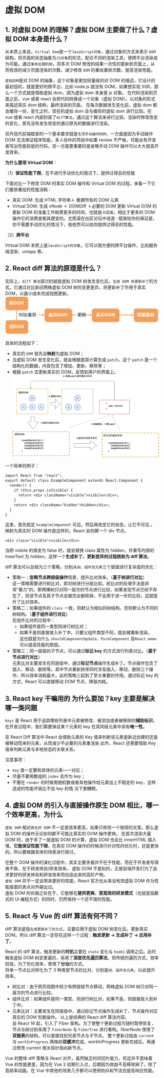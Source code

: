 # 虚拟 DOM

## 1. 对虚拟 DOM 的理解？虚拟 DOM 主要做了什么？虚拟 DOM 本身是什么？

从本质上来说，`Virtual Dom`是一个`JavaScript对象`，通过对象的方式来表示 `DOM` 结构。将页面的状态抽象为`JS对象`的形式，配合不同的渲染工具，使跨平台渲染成为可能。通过`事务处理机制`，将多次 DOM 修改的结果一次性的更新到页面上，从而有效的减少页面渲染的次数，减少修改 `DOM` 的重绘重排次数，提高渲染性能。

`虚拟DOM`是对 DOM 的抽象，这个对象是更加轻量级的对 DOM 的描述。它设计的最初目的，就是更好的跨平台，比如 node.js 就没有 DOM，如果想实现 SSR，那么一个方式就是借助虚拟 dom，因为虚拟 dom 本身是 js 对象。 在代码渲染到页面之前，vue 或者 react 会把代码转换成一个对象（虚拟 DOM）。以对象的形式来描述真实 dom 结构，最终渲染到页面。
在每次数据发生变化前，虚拟 dom 都会缓存一份，变化之时，现在的虚拟 dom 会与缓存的虚拟 dom 进行比较。在 vue 或者 react 内部封装了`diff算法`，通过这个算法来进行比较，渲染时修改改变的变化，原先没有发生改变的通过原先的数据进行渲染。

另外现代前端框架的一个基本要求就是`无须手动操作DOM`，一方面是因为手动操作 DOM 无法保证程序性能，多人协作的项目中如果 review 不严格，可能会有开发者写出性能较低的代码，另一方面更重要的是省略手动 DOM 操作可以大大提高开发效率。

**为什么要用 Virtual DOM**：

（1）**保证性能下限**，在不进行手动优化的情况下，提供过得去的性能

下面对比一下修改 DOM 时真实 DOM 操作和 Virtual DOM 的过程，来看一下它们重排重绘的性能消耗 ∶

- 真实 DOM∶ 生成 HTML 字符串＋ 重建所有的 DOM 元素
- Virtual DOM∶ 生成 vNode ＋ DOMDiff ＋必要的 DOM 更新
  Virtual DOM 的更新 DOM 的准备工作耗费更多的时间，也就是`JS层面`，相比于更多的 DOM 操作它的消费是极其便宜的。尤雨溪在社区论坛中说道 ∶ 框架给你的保证是，你不需要手动优化的情况下，我依然可以给你提供过得去的性能。

（2）**跨平台**

Virtual DOM 本质上是`JavaScript的对象`，它可以很方便的跨平台操作，比如服务端渲染、uniapp 等。

## 2. React diff 算法的原理是什么？

实际上，`diff 算法`探讨的就是虚拟 DOM 树发生变化后，`生成 DOM 树更新补丁`的方式。它通过对比新旧两株虚拟 DOM 树的变更差异，将更新补丁作用于真实 DOM，以最小成本完成视图更新。
![React diff](/images/react/react8.jpg)

具体的流程如下：

- 真实的 `DOM` 首先会**映射**为虚拟 DOM；
- 当虚拟 DOM 发生变化后，就会根据差距计算生成 `patch`，这个 `patch` 是一个结构化的数据，内容包含了增加、更新、移除等；
- 根据 `patch` 去更新真实的 DOM，反馈到用户的界面上。
  ![React diff](/images/react/react9.jpg)

一个简单的例子：

```tsx
import React from "react";
export default class ExampleComponent extends React.Component {
  render() {
    if (this.props.isVisible) {
      return <div className="visible">visbile</div>;
    }
    return <div className="hidden">hidden</div>;
  }
}
```

这里，首先假定 `ExampleComponent` 可见，然后再改变它的状态，让它不可见 。映射为真实的 DOM 操作是这样的，React 会创建一个 div 节点。

```tsx
<div class="visible">visbile</div>
```

当把 visbile 的值变为 false 时，就会替换 class 属性为 hidden，并重写内部的 innerText 为 hidden。这样一个**生成补丁、更新差异的过程统称为 diff 算法**。

diff 算法可以总结为三个策略，分别从`树、组件及元素`三个层面进行复杂度的优化：

- 策略一：**忽略节点跨层级操作**场景，提升比对效率。（**基于树进行对比**）<br/>
  这一策略需要进行树比对，即对树进行分层比较。树比对的处理手法是非常“暴力”的，即两棵树只对同一层次的节点进行比较，如果发现节点已经不存在了，则该节点及其子节点会被完全删除掉，不会用于进一步的比较，这就提升了比对效率。
- 策略二：如果组件的 `class` 一致，则默认为相似的树结构，否则默认为不同的树结构。（**基于组件进行对比**）<br/>
  在组件比对的过程中：
  - 如果组件是同一类型则进行树比对；
  - 如果不是则直接放入补丁中。只要父组件类型不同，就会被重新渲染。<br/>
    这也就是为什么 `shouldComponentUpdate`、`PureComponent` 及`React.memo` 可以提高性能的原因。
- 策略三：同一层级的子节点，可以通过**标记 key** 的方式进行列表对比。（**基于节点进行对比**）<br/>
  元素比对主要发生在同层级中，通过**标记节点**操作生成补丁。节点操作包含了插入、移动、删除等。其中节点重新排序同时涉及插入、移动、删除三个操作，所以效率消耗最大，此时策略三起到了至关重要的作用。通过标记 key 的方式，React 可以直接移动 DOM 节点，降低内耗。

## 3. React key 干嘛用的 为什么要加？key 主要是解决哪一类问题

`Keys` 是 React 用于追踪哪些列表中元素被修改、被添加或者被移除的**辅助标识**。
在开发过程中，我们需要保证某个元素的 key 在其同级元素中具有**唯一性**。

在 React Diff 算法中 React 会借助元素的 Key 值来判断该元素是新近创建的还是被移动而来的元素，从而减少不必要的元素重渲染 此外，React 还需要借助 Key 值来判断元素与本地状态的关联关系。

注意事项：<br/>

- `key` 值一定要和具体的元素—一对应；
- 尽量不要用数组的 `index` 去作为 key；
- 不要在 `render` 的时候用随机数或者其他操作给元素加上不稳定的 key，这样造成的性能开销比不加 key 的情
  况下更糟糕。

## 4. 虚拟 DOM 的引入与直接操作原生 DOM 相比，哪一个效率更高，为什么

`虚拟 DOM` 相对`原生的 DOM` 不一定是效率更高，如果只修改一个按钮的文案，那么虚拟 DOM 的操作无论如何都不可能比真实的 DOM 操作更快。
在首次渲染大量 DOM 时，由于多了一层虚拟 DOM 的计算，虚拟 DOM 也会比 innerHTML 插入慢。**它能保证性能下限**，在真实 DOM 操作的时候进行针对性的优化时，还是更快的。所以要根据具体的场景进行探讨。

在整个 DOM 操作的演化过程中，其实主要矛盾并不在于性能，而在于开发者写得爽不爽，在于研发体验/研发效率。
虚拟 DOM 不是别的，正是前端开发们为了追求更好的研发体验和研发效率而创造出来的高阶产物。<br/>
`虚拟 DOM` 并不一定会带来更好的性能，React 官方也从来没有把虚拟 DOM 作为性能层面的卖点对外输出过。<br/>
虚拟 DOM 的优越之处在于，它能够在**提供更爽、更高效的研发模式**（也就是函数式的 UI 编程方式）的同时，仍然保持一个还不错的性能。

## 5. React 与 Vue 的 diff 算法有何不同？

diff 算法是指`生成更新补丁的方式`，主要应用于虚拟 DOM 树变化后，更新真实 DOM。所以 diff 算法一定存在这样一个过程：**触发更新 → 生成补丁 → 应用补丁**。

React 的 diff 算法，触发更新的**时机**主要在 `state` 变化与 `hooks` 调用之后。此时触发虚拟 DOM 树变更遍历，采用了**深度优先遍历算法**。但传统的遍历方式，效率较低。为了优化效率，使用了**分治**的方式。<br/>
将单一节点比对转化为了 3 种类型节点的比对，分别是`树、组件及元素`，以此提升效率。

- 树比对：由于网页视图中较少有跨层级节点移动，两株虚拟 DOM 树只对同一层次的节点进行比较。
- 组件比对：如果组件是同一类型，则进行树比对，如果不是，则直接放入到补丁中。
- 元素比对：主要发生在同层级中，通过标记节点操作生成补丁，节点操作对应真实的 DOM 剪裁操作。
  以上是经典的 React diff 算法内容。<br/>
  自 React 16 起，引入了 Fiber 架构。为了使整个更新过程可随时暂停恢复，节点与树分别采用了 `FiberNode` 与 `FiberTree` 进行重构。fiberNode 使用了**双链表**的结构，可以直接找到兄弟节点与子节点。
  整个更新过程由 `current` 与 `workInProgress` 两株树**双缓冲**完成。workInProgress 更新完成后，再通过修改 current 相关指针指向新节点。

Vue 的整体 diff 策略与 React 对齐，虽然缺乏时间切片能力，但这并不意味着 Vue 的性能更差，因为在 Vue 3 初期引入过，后期因为收益不高移除掉了。除了高帧率动画，在 Vue 中其他的场景几乎都可以使用防抖和节流去提高响应性能。
